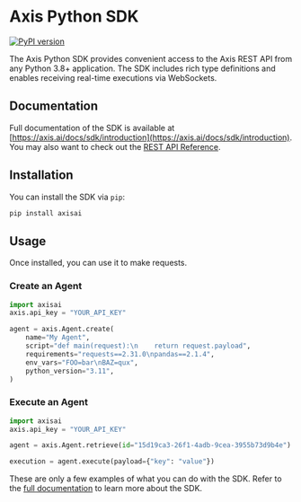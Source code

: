 # Axis Python SDK

[![PyPI version](https://img.shields.io/pypi/v/axis.svg)](https://pypi.org/project/axisai)

The Axis Python SDK provides convenient access to the Axis REST API from any Python 3.8+
application. The SDK includes rich type definitions and enables receiving real-time executions
via WebSockets.

## Documentation

Full documentation of the SDK is available at [https://axis.ai/docs/sdk/introduction](https://axis.ai/docs/sdk/introduction). You may also want to check out the [REST API Reference](https://axis.ai/docs/api/v1/introduction).

## Installation

You can install the SDK via `pip`:

```bash
pip install axisai
```

## Usage

Once installed, you can use it to make requests.

### Create an Agent

```python
import axisai
axis.api_key = "YOUR_API_KEY"

agent = axis.Agent.create(
    name="My Agent",
    script="def main(request):\n    return request.payload",
    requirements="requests==2.31.0\npandas==2.1.4",
    env_vars="FOO=bar\nBAZ=qux",
    python_version="3.11",
)
```

### Execute an Agent

```python
import axisai
axis.api_key = "YOUR_API_KEY"

agent = axis.Agent.retrieve(id="15d19ca3-26f1-4adb-9cea-3955b73d9b4e")

execution = agent.execute(payload={"key": "value"})
```

These are only a few examples of what you can do with the SDK. Refer to the [full documentation](https://axis.ai/docs/sdk/introduction) to learn more about the SDK.
